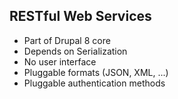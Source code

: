 ##  RESTful Web Services

  <ul>
    <li>Part of Drupal 8 core</li>
    <li>Depends on Serialization</li>
    <li>No user interface</li>
    <li>Pluggable formats (JSON, XML, ...)</li>
    <li>Pluggable authentication methods</li>
  </ul>
